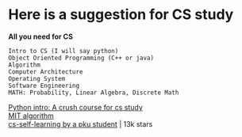 # Here is a suggestion for CS study
**All you need for CS**   
```
Intro to CS (I will say python)
Object Oriented Programming (C++ or java)
Algorithm
Computer Architecture
Operating System
Software Engineering
MATH: Probability, Linear Algebra, Discrete Math
```
[Python intro: A crush course for cs study](https://www.bilibili.com/video/BV1xs411Q799/?spm_id_from=333.337.search-card.all.click&vd_source=334c85701b3b1d638606bad3059b5465)    
[MIT algorithm](https://courses.csail.mit.edu/6.006/fall11/notes.shtml)  
[cs-self-learning by a pku student](https://csdiy.wiki/) | 13k stars
